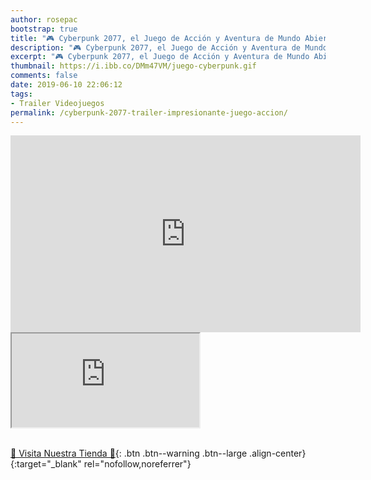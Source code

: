 ```yaml
---
author: rosepac
bootstrap: true
title: "🎮 Cyberpunk 2077, el Juego de Acción y Aventura de Mundo Abierto"
description: "🎮 Cyberpunk 2077, el Juego de Acción y Aventura de Mundo Abierto"
excerpt: "🎮 Cyberpunk 2077, el Juego de Acción y Aventura de Mundo Abierto"
thumbnail: https://i.ibb.co/DMm47VM/juego-cyberpunk.gif
comments: false
date: 2019-06-10 22:06:12
tags:
- Trailer Videojuegos
permalink: /cyberpunk-2077-trailer-impresionante-juego-accion/
---
```


<iframe width="560" height="315" src="https://www.youtube.com/embed/qIcTM8WXFjk" frameborder="0" allow="accelerometer; autoplay; encrypted-media; gyroscope; picture-in-picture" allowfullscreen></iframe>

<div class="embed-responsive embed-responsive-16by9">
  <iframe class="embed-responsive-item" src="https://www.youtube-nocookie.com/embed/8u51ZY2a3Sc?rel=0" allowfullscreen></iframe>
</div><br/>

[🎁 Visita Nuestra Tienda 🎁](https://www.amazon.es/shop/cibercursos){: .btn .btn--warning .btn--large .align-center}{:target="_blank" rel="nofollow,noreferrer"}